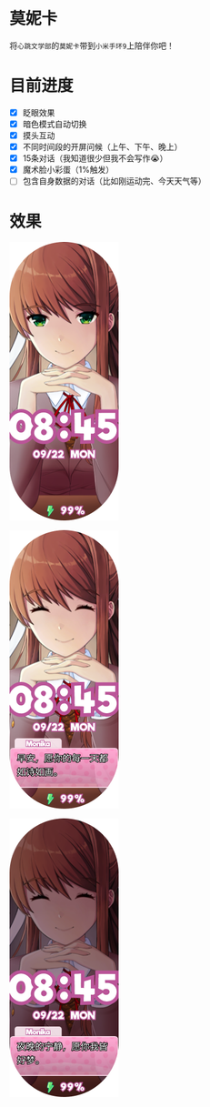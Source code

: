 # 莫妮卡
将`心跳文学部`的`莫妮卡`带到`小米手环9`上陪伴你吧！

# 目前进度

- [x] 眨眼效果
- [x] 暗色模式自动切换
- [x] 摸头互动
- [x] 不同时间段的开屏问候（上午、下午、晚上）
- [x] 15条对话（我知道很少但我不会写作😭）
- [x] 魔术脸小彩蛋（1%触发）
- [ ] 包含自身数据的对话（比如刚运动完、今天天气等）

# 效果
![预览](/images/preview.png)

![预览](/images/1.png)

![预览](/images/2.png)